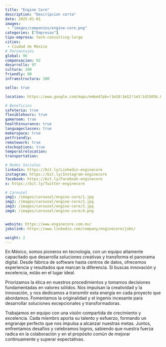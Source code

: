 ```yaml
---
title: "Engine Core"
description: "Descripcion corta"
date: 2025-01-01
images: 
 - "images/companies/engine-core.png"
categories: ["Empresas"]
tipo-empresa: tech-consulting-large
cities: 
 - Ciudad de México
# Porcentajes  
global: 96
compensacion: 92
desarrollo: 97
cultura: 100
friendly: 90
infraestructura: 100 

sello: true

location: https://www.google.com/maps/embed?pb=!1m18!1m12!1m3!1d15056.047930340097!2d-99.19278314865133!3d19.368633827468177!2m3!1f0!2f0!3f0!3m2!1i1024!2i768!4f13.1!3m3!1m2!1s0x85d1ffcaf46f2a47%3A0xfdbf5cbbffe0e5bf!2sEngine%20Core%20-%20B-Drive!5e0!3m2!1ses-419!2smx!4v1738039018885!5m2!1ses-419!2smx

# Beneficios
cafeteria: true
flexiblehours: true
gameroom: true
healthinsurance: true
languageclasses: true
makerspace: true
petfriendly: 
remotework: true
stockoptions: true
temporalrelocation: 
transportation: 

# Redes Sociales
linkedin: https://bit.ly/Linkedin-enginecore
instagram: https://bit.ly/Instagram-enginecore
facebook: https://bit.ly/Facebook-enginecore
x: https://bit.ly/Twitter-enginecore

# Carousel
img1: /images/carousel/engine-core/1.jpg
img2: /images/carousel/engine-core/2.jpg
img3: /images/carousel/engine-core/3.jpg
img4: /images/carousel/engine-core/4.png


website: https://www.enginecore.com.mx/
jobslink: https://www.linkedin.com/company/enginecore/jobs/

weight: 2
---
```


En México, somos pioneros en tecnología, con un equipo altamente capacitado que desarrolla soluciones creativas y transforma el panorama digital. Desde fábrica de software hasta centros de datos, ofrecemos experiencia y resultados que marcan la diferencia. Si buscas innovación y excelencia, estás en el lugar ideal.

Priorizamos la ética en nuestros procedimientos y tomamos decisiones fundamentadas en valores sólidos.
Nos impulsan la creatividad y la innovación, y nos dedicamos a transmitir esta energía en cada proyecto que abordamos.
Fomentamos la originalidad y el ingenio incesante para desarrollar soluciones excepcionales y transformadoras.

Trabajamos en equipo con una visión compartida de crecimiento y excelencia. Cada miembro aporta su talento y esfuerzo, formando un engranaje perfecto que nos impulsa a alcanzar nuestras metas. Juntos, enfrentamos desafíos y celebramos logros, sabiendo que nuestra fuerza radica en la colaboración y en el propósito común de mejorar continuamente y superar expectativas.
